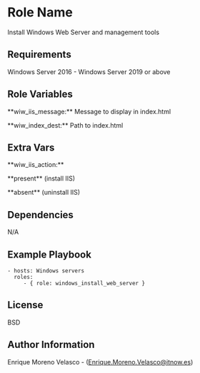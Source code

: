 Role Name
=========

Install Windows Web Server and management tools

Requirements
------------

Windows Server 2016 - Windows Server 2019 or above

Role Variables
--------------
<p>**wiw_iis_message:** Message to display in index.html</p>
<p>**wiw_index_dest:** Path to index.html</p>

Extra Vars
--------------
<p>**wiw_iis_action:**</p>
<p>**present** (install IIS)</p>
<p>**absent**  (uninstall IIS)</p>

Dependencies
------------

N/A

Example Playbook
----------------

    - hosts: Windows servers
      roles:
         - { role: windows_install_web_server }

License
-------

BSD

Author Information
------------------

Enrique Moreno Velasco - (Enrique.Moreno.Velasco@itnow.es)